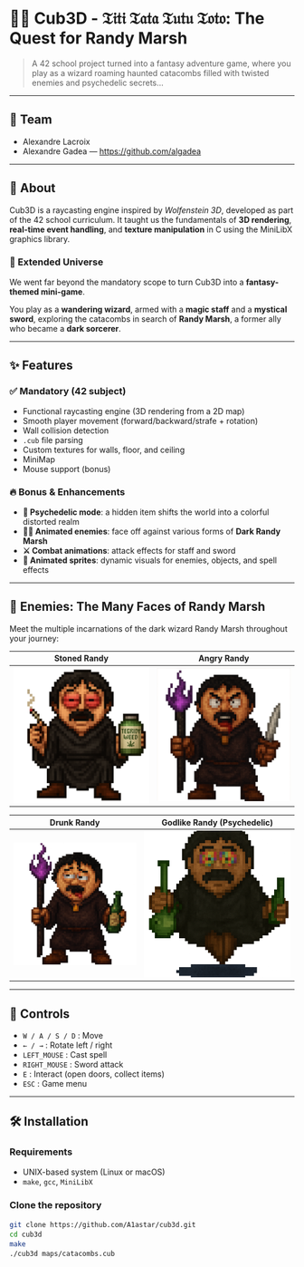 # 🧙‍♂️ Cub3D - 𝔗𝔦𝔱𝔦 𝔗𝔞𝔱𝔞 𝔗𝔲𝔱𝔲 𝔗𝔬𝔱𝔬: The Quest for Randy Marsh

> A 42 school project turned into a fantasy adventure game, where you play as a wizard roaming haunted catacombs filled with twisted enemies and psychedelic secrets...

---

## 👥 Team

- Alexandre Lacroix
- Alexandre Gadea — https://github.com/algadea

---

## 📖 About

Cub3D is a raycasting engine inspired by *Wolfenstein 3D*, developed as part of the 42 school curriculum.
It taught us the fundamentals of **3D rendering**, **real-time event handling**, and **texture manipulation** in C using the MiniLibX graphics library.

### 🚀 Extended Universe

We went far beyond the mandatory scope to turn Cub3D into a **fantasy-themed mini-game**.

You play as a **wandering wizard**, armed with a **magic staff** and a **mystical sword**, exploring the catacombs in search of **Randy Marsh**, a former ally who became a **dark sorcerer**.

---

## ✨ Features

### ✅ Mandatory (42 subject)
- Functional raycasting engine (3D rendering from a 2D map)
- Smooth player movement (forward/backward/strafe + rotation)
- Wall collision detection
- `.cub` file parsing
- Custom textures for walls, floor, and ceiling
- MiniMap
- Mouse support (bonus)

### 🔥 Bonus & Enhancements
- **💊 Psychedelic mode**: a hidden item shifts the world into a colorful distorted realm
- **🧙‍♂️ Animated enemies**: face off against various forms of **Dark Randy Marsh**
- **⚔️ Combat animations**: attack effects for staff and sword
- **🌈 Animated sprites**: dynamic visuals for enemies, objects, and spell effects

---

## 👾 Enemies: The Many Faces of Randy Marsh

Meet the multiple incarnations of the dark wizard Randy Marsh throughout your journey:

| Stoned Randy                    | Angry Randy                    |
|--------------------------------|--------------------------------|
| ![](asset/enemy/png/stoned_randy.png) | ![](asset/enemy/png/angry_randy.png) |

| Drunk Randy                    | Godlike Randy (Psychedelic)    |
|--------------------------------|--------------------------------|
| ![](asset/enemy/png/drunk_randy.png) | ![](asset/enemy/png/godlike_randy.png) |

---

## 🧠 Controls

- `W / A / S / D` : Move
- `← / →` : Rotate left / right
- `LEFT_MOUSE` : Cast spell
- `RIGHT_MOUSE` : Sword attack
- `E` : Interact (open doors, collect items)
- `ESC` : Game menu

---

## 🛠️ Installation

### Requirements
- UNIX-based system (Linux or macOS)
- `make`, `gcc`, `MiniLibX`

### Clone the repository
```bash
git clone https://github.com/A1astar/cub3d.git
cd cub3d
make
./cub3d maps/catacombs.cub
```
